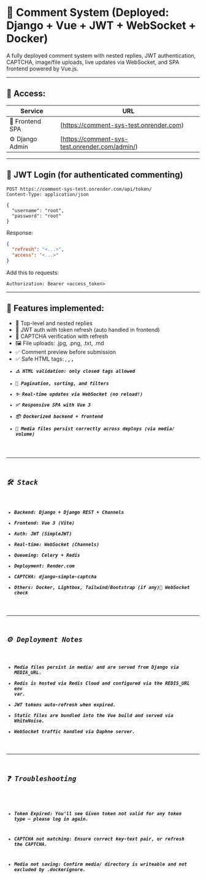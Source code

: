 # 📝 Comment System (Deployed: Django + Vue + JWT + WebSocket + Docker)

A fully deployed comment system with nested replies, JWT authentication, CAPTCHA, image/file uploads, live updates via WebSocket, and SPA frontend powered by Vue.js.

---

## 🔗 Access:

| Service         | URL                                             |
|------------------|--------------------------------------------------|
| 🎨 Frontend SPA  | [https://comment-sys-test.onrender.com) |
| ⚙ Django Admin   | [https://comment-sys-test.onrender.com/admin/) |

---

## 🔐 JWT Login (for authenticated commenting)

```http
POST https://comment-sys-test.onrender.com/api/token/
Content-Type: application/json

{
  "username": "root",
  "password": "root"
}
```

Response:

```json
{
  "refresh": "<...>",
  "access": "<...>"
}
```

Add this to requests:

```
Authorization: Bearer <access_token>
```

---

## 🔧 Features implemented:

- 💬 Top-level and nested replies
- 🔐 JWT auth with token refresh (auto handled in frontend)
- 🧠 CAPTCHA verification with refresh
- 🖼 File uploads: .jpg, .png, .txt, .md
- ✅ Comment preview before submission
- ✅ Safe HTML tags: <i>, <strong>, <code>, <a>
- ⚠️ HTML validation: only closed tags allowed
- 📎 Pagination, sorting, and filters
- ✨ Real-time updates via WebSocket (no reload!)
- ✅ Responsive SPA with Vue 3
- 📦 Dockerized backend + frontend
- 📂 Media files persist correctly across deploys (via media/ volume)

---

## 🛠 Stack
- Backend: Django + Django REST + Channels
- Frontend: Vue 3 (Vite)
- Auth: JWT (SimpleJWT)
- Real-time: WebSocket (Channels)
- Queueing: Celery + Redis
- Deployment: Render.com
- CAPTCHA: django-simple-captcha
- Others: Docker, Lightbox, Tailwind/Bootstrap (if any)🔎 WebSocket check

---

## ⚙ Deployment Notes
- Media files persist in media/ and are served from Django via MEDIA_URL.
- Redis is hosted via Redis Cloud and configured via the REDIS_URL env var.
- JWT tokens auto-refresh when expired.
- Static files are bundled into the Vue build and served via WhiteNoise.
- WebSocket traffic handled via Daphne server.

---

## ❓ Troubleshooting
- Token Expired: You’ll see Given token not valid for any token type – please log in again.

- CAPTCHA not matching: Ensure correct key-text pair, or refresh the CAPTCHA.

- Media not saving: Confirm media/ directory is writeable and not excluded by .dockerignore.


